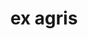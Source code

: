 ---
title: ex agris
meaning: out of the fields
ch: two
di: (ablative plural)
pos: prepphrase
preposition: ex
noun: agrīs
---